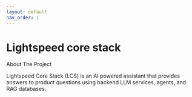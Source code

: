 ```yaml
---
layout: default
nav_order: 1
---
```


# Lightspeed core stack

About The Project

Lightspeed Core Stack (LCS) is an AI powered assistant that provides answers to product questions using backend LLM services, agents, and RAG databases.

